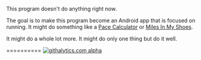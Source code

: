 This program doesn't do anything right now.

The goal is to make this program become an Android app that is focused on running. It might do something like a [Pace Calculator](https://github.com/thedanimal/PaceConverter/wiki) or [Miles In My Shoes](https://github.com/thedanimal/MilesInMyShoes/wiki).

It might do a whole lot more. It might do only one thing but do it well.

==========
[![githalytics.com
alpha](https://cruel-carlota.pagodabox.com/fd3604c6a8ea6065e4a78c209206db0e
"githalytics.com")](http://githalytics.com/thedanimal/AlsoRan)
